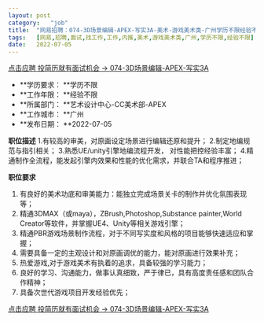 ```yaml
---
layout:	post
category:	"job"
title:	"网易招聘：074-3D场景编辑-APEX-写实3A-美术-游戏美术类-广州学历不限经验不限"
tags:	[网易,招聘,面试,找工作,工作,内推,美术,游戏美术类,广州,学历不限,经验不限]
date:	2022-07-05
---
```


[点击应聘 投简历就有面试机会 -> 074-3D场景编辑-APEX-写实3A](http://mobile.bole.netease.com/bole/boleDetail?id=40718&employeeId=346f03c3cda5f04c&key=all)



- **学历要求： **学历不限
- **工作年限： **经验不限
- **所属部门： **艺术设计中心-CC美术部-APEX
- **工作城市： **广州
- **发布日期： **2022-07-05



**职位描述**
1.有较高的审美，对原画设定场景进行编辑还原和提升；
2.制定地编规范与指引相关；
3.熟悉UE/unity引擎地编流程开发， 对性能把控经验丰富；
4.精通制作全流程，能发起引擎内效果和性能的优化需求，并联合TA和程序推进；



**职位要求**
1. 有良好的美术功底和审美能力：能独立完成场景关卡的制作并优化氛围表现等；
2. 精通3DMAX（或maya），ZBrush,Photoshop,Substance painter,World Creator等软件，并掌握UE4、Unity等相关游戏引擎；
3. 精通PBR游戏场景制作流程，对于不同写实度和风格的项目能够快速适应和掌握；
4. 需要具备一定的主观设计和对原画调优的能力，能对原画进行效果补充；
5. 热爱游戏,对于游戏美术有执着的追求，具备较强的学习能力；
6. 良好的学习、沟通能力，做事认真细致，严于律已，具有高度责任感和团队合作精神；
7. 具备次世代游戏项目开发经验优先；



[点击应聘 投简历就有面试机会 -> 074-3D场景编辑-APEX-写实3A](http://mobile.bole.netease.com/bole/boleDetail?id=40718&employeeId=346f03c3cda5f04c&key=all)